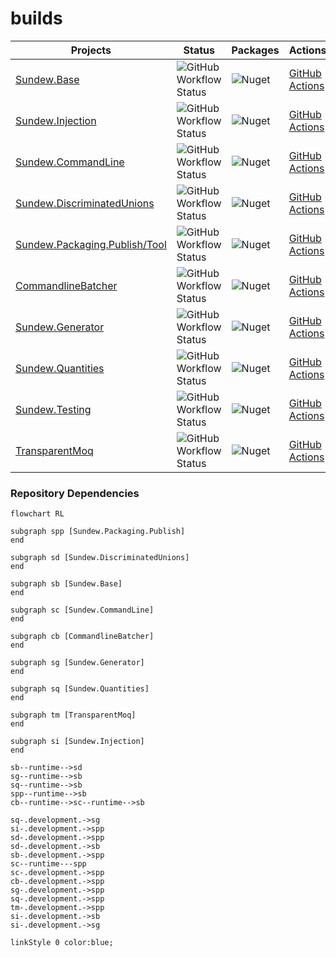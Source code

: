 # builds

| **Projects**                                                                                            | Status                                                                                                                                                                                                    | Packages                                                                      | Actions                                                                                   |
| ------------------------------------------------------------------------------------------------------- | --------------------------------------------------------------------------------------------------------------------------------------------------------------------------------------------------------- | ----------------------------------------------------------------------------- | ----------------------------------------------------------------------------------------- |
| [Sundew.Base](https://github.com/sundews/Sundew.Base)                                                   | ![GitHub Workflow Status](https://img.shields.io/github/actions/workflow/status/sundews/Sundew.Base/.github/workflows/dotnet.yml?branch=main&label=GitHub%20Actions&logo=github)                          | ![Nuget](https://img.shields.io/nuget/v/Sundew.Base)                          | [GitHub Actions](https://github.com/sundews/Sundew.Base/actions)                          |
| [Sundew.Injection](https://github.com/sundews/Sundew.Injection)                                         | ![GitHub Workflow Status](https://img.shields.io/github/actions/workflow/status/sundews/Sundew.Injection/.github/workflows/dotnet.yml?branch=main&label=GitHub%20Actions&logo=github)                     | ![Nuget](https://img.shields.io/nuget/v/Sundew.Injection)                     | [GitHub Actions](https://github.com/sundews/Sundew.Injection/actions)                     |
| [Sundew.CommandLine](https://github.com/sundews/Sundew.CommandLine)                                     | ![GitHub Workflow Status](https://img.shields.io/github/actions/workflow/status/sundews/Sundew.CommandLine/.github/workflows/dotnet.yml?branch=main&label=GitHub%20Actions&logo=github)                   | ![Nuget](https://img.shields.io/nuget/v/Sundew.CommandLine)                   | [GitHub Actions](https://github.com/sundews/Sundew.CommandLine/actions)                   |
| [Sundew.DiscriminatedUnions](https://github.com/sundews/Sundew.DiscriminatedUnions)                     | ![GitHub Workflow Status](https://img.shields.io/github/actions/workflow/status/sundews/Sundew.DiscriminatedUnions/.github/workflows/dotnet.yml?branch=main&label=GitHub%20Actions&logo=github)           | ![Nuget](https://img.shields.io/nuget/v/Sundew.DiscriminatedUnions)           | [GitHub Actions](https://github.com/sundews/Sundew.DiscriminatedUnions/actions)           |
| [Sundew.Packaging.Publish/Tool](https://github.com/sundews/Sundew.Packaging)                            | ![GitHub Workflow Status](https://img.shields.io/github/actions/workflow/status/sundews/Sundew.Packaging/.github/workflows/dotnet.yml?branch=main&label=GitHub%20Actions&logo=github)                     | ![Nuget](https://img.shields.io/nuget/v/Sundew.Packaging.Publish)             | [GitHub Actions](https://github.com/sundews/Sundew.Packaging/actions)                     |
| [CommandlineBatcher](https://github.com/sundews/CommandlineBatcher)                                     | ![GitHub Workflow Status](https://img.shields.io/github/actions/workflow/status/sundews/CommandlineBatcher/.github/workflows/dotnet.yml?branch=main&label=GitHub%20Actions&logo=github)                   | ![Nuget](https://img.shields.io/nuget/v/CommandlineBatcher)                   | [GitHub Actions](https://github.com/sundews/CommandlineBatcher/actions)                   |
| [Sundew.Generator](https://github.com/sundews/Sundew.Generator)                                         | ![GitHub Workflow Status](https://img.shields.io/github/actions/workflow/status/sundews/Sundew.Generator/.github/workflows/dotnet.yml?branch=main&label=GitHub%20Actions&logo=github)                     | ![Nuget](https://img.shields.io/nuget/v/Sundew.Generator)                     | [GitHub Actions](https://github.com/sundews/Sundew.Generator/actions)                     |
| [Sundew.Quantities](https://github.com/sundews/Sundew.Quantities)                                       | ![GitHub Workflow Status](https://img.shields.io/github/actions/workflow/status/sundews/Sundew.Quantities/.github/workflows/dotnet.yml?branch=main&label=GitHub%20Actions&logo=github)                    | ![Nuget](https://img.shields.io/nuget/v/Sundew.Quantities)                    | [GitHub Actions](https://github.com/sundews/Sundew.Quantities/actions)                    |
| [Sundew.Testing](https://github.com/sundews/Sundew.Testing)                                             | ![GitHub Workflow Status](https://img.shields.io/github/actions/workflow/status/sundews/Sundew.Testing/.github/workflows/dotnet.yml?branch=main&label=GitHub%20Actions&logo=github)                       | ![Nuget](https://img.shields.io/nuget/v/Sundew.Testing)                       | [GitHub Actions](https://github.com/sundews/TransparentMoq/actions)                       |
| [TransparentMoq](https://github.com/sundews/TransparentMoq)                                             | ![GitHub Workflow Status](https://img.shields.io/github/actions/workflow/status/sundews/TransparentMoq/.github/workflows/dotnet.yml?branch=main&label=GitHub%20Actions&logo=github)                       | ![Nuget](https://img.shields.io/nuget/v/TransparentMoq)                       | [GitHub Actions](https://github.com/sundews/TransparentMoq/actions)                       |


### Repository Dependencies
```mermaid
flowchart RL

subgraph spp [Sundew.Packaging.Publish]
end

subgraph sd [Sundew.DiscriminatedUnions]
end

subgraph sb [Sundew.Base]
end

subgraph sc [Sundew.CommandLine]
end

subgraph cb [CommandlineBatcher]
end

subgraph sg [Sundew.Generator]
end

subgraph sq [Sundew.Quantities]
end

subgraph tm [TransparentMoq]
end

subgraph si [Sundew.Injection]
end

sb--runtime-->sd
sg--runtime-->sb
sq--runtime-->sb
spp--runtime-->sb
cb--runtime-->sc--runtime-->sb

sq-.development.->sg
si-.development.->spp
sd-.development.->spp
sd-.development.->sb
sb-.development.->spp
sc--runtime---spp
sc-.development.->spp
cb-.development.->spp
sg-.development.->spp
sq-.development.->spp
tm-.development.->spp
si-.development.->sb
si-.development.->sg

linkStyle 0 color:blue;
```

